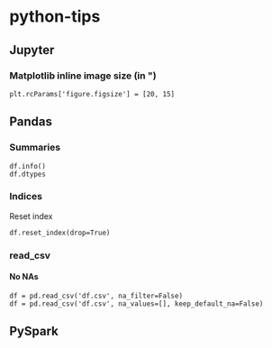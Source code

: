 # python-tips

## Jupyter
### Matplotlib inline image size (in ")
```plt.rcParams['figure.figsize'] = [20, 15]```

## Pandas
### Summaries
```
df.info()
df.dtypes
```
### Indices
Reset index
```
df.reset_index(drop=True)
```
### read_csv
#### No NAs
```
df = pd.read_csv('df.csv', na_filter=False)
df = pd.read_csv('df.csv', na_values=[], keep_default_na=False)
```

## PySpark
